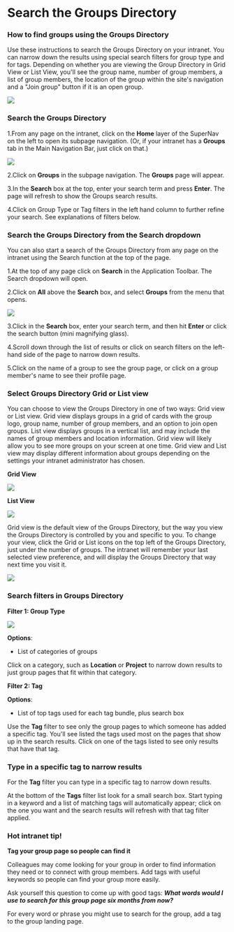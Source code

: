 # Search the Groups Directory

### How to find groups using the Groups Directory

Use these instructions to search the Groups Directory on your intranet. You can narrow down the results using special search filters for group type and for tags. Depending on whether you are viewing the Group Directory in Grid View or List View, you'll see the group name, number of group members, a list of group members, the location of the group within the site's navigation and a "Join group" button if it is an open group.

![](../../.gitbook/assets/1%20%282%29.png)



### Search the Groups Directory

1.From any page on the intranet, click on the **Home** layer of the SuperNav on the left to open its subpage navigation. \(Or, if your intranet has a **Groups** tab in the Main Navigation Bar, just click on that.\)  


![](../../.gitbook/assets/2%20%2855%29.png)



2.Click on **Groups** in the subpage navigation. The **Groups** page will appear.

3.In the **Search** box at the top, enter your search term and press **Enter**. The page will refresh to show the Groups search results.

4.Click on Group Type or Tag filters in the left hand column to further refine your search. See explanations of filters below.

### Search the Groups Directory from the Search dropdown

You can also start a search of the Groups Directory from any page on the intranet using the Search function at the top of the page.

1.At the top of any page click on **Search** in the Application Toolbar. The Search dropdown will open.

2.Click on **All** above the **Search** box, and select **Groups** from the menu that opens.

![](../../.gitbook/assets/3%20%2830%29.png)



3.Click in the **Search** box, enter your search term, and then hit **Enter** or click the search button \(mini magnifying glass\).

4.Scroll down through the list of results or click on search filters on the left-hand side of the page to narrow down results.

5.Click on the name of a group to see the group page, or click on a group member's name to see their profile page.

### Select Groups Directory Grid or List view

You can choose to view the Groups Directory in one of two ways: Grid view or List view. Grid view displays groups in a grid of cards with the group logo, group name, number of group members, and an option to join open groups. List view displays groups in a vertical list, and may include the names of group members and location information. Grid view will likely allow you to see more groups on your screen at one time. Grid view and List view may display different information about groups depending on the settings your intranet administrator has chosen.  
  
**Grid View**

![](../../.gitbook/assets/4%20%2828%29.jpg)

**List View**

![](../../.gitbook/assets/5%20%286%29.jpg)

Grid view is the default view of the Groups Directory, but the way you view the Groups Directory is controlled by you and specific to you. To change your view, click the Grid or List icons on the top left of the Groups Directory, just under the number of groups. The intranet will remember your last selected view preference, and will display the Groups Directory that way next time you visit it.

![](../../.gitbook/assets/6%20%281%29.jpg)

### Search filters in Groups Directory

**Filter 1: Group Type**

![](../../.gitbook/assets/7%20%2815%29.png)

**Options**:

* List of categories of groups

Click on a category, such as **Location** or **Project** to narrow down results to just group pages that fit within that category.

**Filter 2: Tag**

**Options**:

* List of top tags used for each tag bundle, plus search box

Use the **Tag** filter to see only the group pages to which someone has added a specific tag. You'll see listed the tags used most on the pages that show up in the search results. Click on one of the tags listed to see only results that have that tag.

### Type in a specific tag to narrow results

For the **Tag** filter you can type in a specific tag to narrow down results.  
  
At the bottom of the **Tags** filter list look for a small search box. Start typing in a keyword and a list of matching tags will automatically appear; click on the one you want and the search results will refresh with that tag filter applied.

### Hot intranet tip!

**Tag your group page so people can find it**

Colleagues may come looking for your group in order to find information they need or to connect with group members. Add tags with useful keywords so people can find your group more easily.  
  
Ask yourself this question to come up with good tags: _**What words would I use to search for this group page six months from now?**_  
  
For every word or phrase you might use to search for the group, add a tag to the group landing page.  


